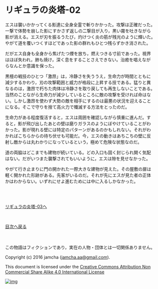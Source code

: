 # リギュラの炎塔-02

エスは襲いかかってくる影達に全身全霊で斬りかかった。攻撃は正確だった。  
一撃で体勢を崩した影にすかさず返しの二撃目が入り，黒い霧を吐きながら  
影が消える。エスが刃を振るうたび，灼けつく炎の筋が残光のように輝いた。  
やがて道を覆いつくすほどであった影の群れもひとつ残らずかき消された。  

だがエス自身も全身から焦げたつ煙を放ち，燃えつきる寸前であった。視界  
はほぼ失われ，肺も焼け，深く息をすることさえできない。治癒を唱えなが  
らなんとか意識を保った。  

黒檀の戦技のひとつ「激昂」は，冷静さを失ううえ，生命力が時間とともに  
減少するかわり，刃の攻撃範囲と威力が格段に上昇する技である。猛りと異  
なるのは，激昂で朽ちた肉体は冷静さを取り戻しても再生しないことである。  
当然のことながら生命力が減少しているところに敵の攻撃を受ければ命はな  
い。しかし激昂を使わず大勢の敵を相手にするのは最悪の状況を迎えること  
になる。そこで守りを捨て高火力で殲滅する方法をとったのだ。  

生命力がある程度復活すると，エスは周囲を確認しながら慎重に進んだ。す  
ると，影が飛び出したあとの壁は磨りガラスのようにぼやけていることがわ  
かった。影が現れる壁には特定のパターンがあるのかもしれない。それがわ  
かればこちらからの待ち伏せも可能だ。今，エスの動きはあちこちの壁に反  
射し敵からは丸わかりになっているという，極めて危険な状態なのだ。  

道の両脇はどこまでも建物が続いている。どの入口も固く封じられ開く気配  
はない。だがいつまた襲撃されてもいいように，エスは隙を見せなかった。  

やがて行き止まりに門の開かれた一際大きな建物が見えた。その屋敷の扉は  
軽く開かれた形跡がある。先客がいるのだ。それが先にエスが見た者の正体  
かはわからない。いずれにせよ進むためには中に入るしかなかった。  

<br>  
<br>  

[リギュラの炎塔-03へ](./03.md)  

<br>  

[目次へ戻る](https://github.com/jamcha-aa/EbonyBlades/blob/master/README.md)  

<br>  
<br>  
この物語はフィクションであり，実在の人物・団体とは一切関係ありません。  

Copyright (c) 2016 jamcha (jamcha.aa@gmail.com).  

This document is licensed under the [Creative Commons Attribution Non Commercial Share Alike 4.0 International License](http://creativecommons.org/licenses/by-nc-sa/4.0/deed)  

[![img](http://i.creativecommons.org/l/by-nc-sa/3.0/80x15.png)](http://creativecommons.org/licenses/by-nc-sa/4.0/deed)